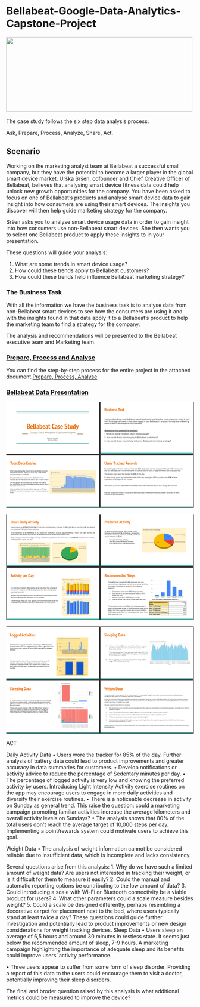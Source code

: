 # Bellabeat-Google-Data-Analytics-Capstone-Project

<img src="https://github.com/user-attachments/assets/232d9985-1e1e-4056-89ef-8dbb6440dfdf" width="500" height="200">

The case study follows the six step data analysis process:

Ask, Prepare, Process, Analyze, Share, Act.

## Scenario 

Working on the marketing analyst team at Bellabeat a successful small company, but they have the potential to become a larger player in the global smart device market. Urška Sršen, cofounder and Chief Creative Officer of Bellabeat, believes that analysing smart device fitness data could help unlock new growth opportunities for the company. You have been asked to focus on one of Bellabeat’s products and analyse smart device data to gain insight into how consumers are using their smart devices. The insights you discover will then help guide marketing strategy for the company. 


Sršen asks you to analyse smart device usage data in order to gain insight into how consumers use non-Bellabeat smart devices. She then wants you to select one Bellabeat product to apply these insights to in your presentation. 

These questions will guide your analysis: 
1. What are some trends in smart device usage?
2. How could these trends apply to Bellabeat customers?
3. How could these trends help influence Bellabeat marketing strategy?


### The Business Task
With all the information we have the business task is to analyse data from non-Bellabeat smart devices to see how the consumers are using it and with the insights found in that data apply it to a Bellabeat’s product to help the marketing team to find a strategy for the company.

The analysis and recommendations will be presented to the Bellabeat executive team and Marketing team.

### [Prepare, Process and Analyse](https://github.com/MPDEG/Bellabeat-Google-Data-Analytics-Capstone-Project/blob/509bf403e2a79341da5eb1dbbe7b9ea54e77bfec/bellabeatCaseStudyProcess_V02.docx)
You can find the step-by-step process for the entire project in the attached document.[Prepare, Process, Analyse](https://github.com/MPDEG/Bellabeat-Google-Data-Analytics-Capstone-Project/blob/509bf403e2a79341da5eb1dbbe7b9ea54e77bfec/bellabeatCaseStudyProcess_V02.docx)

### [Bellabeat Data Presentation](https://github.com/MPDEG/Bellabeat-Google-Data-Analytics-Capstone-Project/blob/509bf403e2a79341da5eb1dbbe7b9ea54e77bfec/bellabeatPresentationSlides.pdf)

<object data="https://github.com/MPDEG/Bellabeat-Google-Data-Analytics-Capstone-Project/blob/509bf403e2a79341da5eb1dbbe7b9ea54e77bfec/bellabeatPresentationSlides.pdf" width="1000" height="1000" type='application/pdf'/>

![1](https://github.com/MPDEG/Bellabeat-Google-Data-Analytics-Capstone-Project/blob/36a6b83a422b8433f5d5877723482ac94d22d498/Graphs/Screenshot%202024-07-22%20154539.png)

![2](https://github.com/MPDEG/Bellabeat-Google-Data-Analytics-Capstone-Project/blob/36a6b83a422b8433f5d5877723482ac94d22d498/Graphs/Screenshot%202024-07-22%20154556.png)

![3](https://github.com/MPDEG/Bellabeat-Google-Data-Analytics-Capstone-Project/blob/36a6b83a422b8433f5d5877723482ac94d22d498/Graphs/Screenshot%202024-07-22%20154608.png)

ACT

Daily Activity Data
    • Users wore the tracker for 85% of the day. Further analysis of battery data could lead to product improvements and greater accuracy in data summaries for customers.
    • Develop notifications or activity advice to reduce the percentage of Sedentary minutes per day.
    • The percentage of logged activity is very low and knowing the preferred activity by users. Introducing Light Intensity Activity exercise routines on the app may encourage users to engage in more daily activities and diversify their exercise routines. 
    • There is a noticeable decrease in activity on Sunday as general trend. This raise the question: could a marketing campaign promoting familiar activities increase the average kilometers and overall activity levels on Sundays?
    • The analysis shows that 80% of the total users don't reach the average target of 10,000 steps per day. Implementing a point/rewards system could motivate users to achieve this goal.

Weight Data
    • The analysis of weight information cannot be considered reliable due to insufficient data, which is incomplete and lacks consistency. 

Several questions arise from this analysis:
    1. Why do we have such a limited amount of weight data? Are users not interested in tracking their weight, or is it difficult for them to measure it easily? 
    2. Could the manual and automatic reporting options be contributing to the low amount of data?
    3. Could introducing a scale with Wi-Fi or Bluetooth connectivity be a viable product for users?
    4. What other parameters could a scale measure besides weight?
    5. Could a scale be designed differently, perhaps resembling a decorative carpet for placement next to the bed, where users typically stand at least twice a day?
	These questions could guide further investigation and potentially lead to product 	improvements or new design considerations for weight tracking devices.
Sleep Data
    • Users sleep an average of 6,5 hours and around 30 minutes in restless state. It seems just below the recommended amount of sleep, 7-9 hours. 
A marketing campaign highlighting the importance of adequate sleep and its benefits could improve users’ activity performance.

  • Three users appear to suffer from some form of sleep disorder. Providing a report of this data to the users could encourage them to visit a doctor, potentially improving their sleep disorders.

The final and broder question raised by this analysis is what additional metrics could be measured to improve the device?
